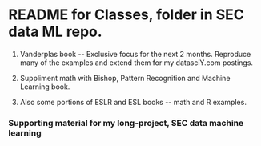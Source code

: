 # README for Classes, folder in SEC data ML repo.  

  1.  Vanderplas book -- Exclusive focus for the next 2 months.  Reproduce many of the examples 
      and extend them for my datasciY.com postings.
      
  1.  Suppliment math with Bishop, Pattern Recognition and Machine Learning book.
  
  1.  Also some portions of ESLR and ESL books -- math and R examples.
  
 ###  Supporting material for my long-project, **SEC data machine learning** 
